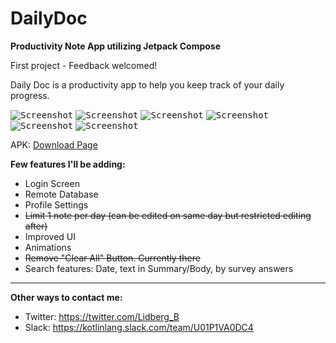 # DailyDoc
**Productivity Note App utilizing Jetpack Compose**


First project - Feedback welcomed! 

Daily Doc is a productivity app to help you keep track of your daily progress.

<kbd>![Screenshot](screenshots/EmptyListScreen.png)</kbd> <kbd>![Screenshot](screenshots/ListScreenWithDaily.png)</kbd>
<kbd>![Screenshot](screenshots/Survey.png)</kbd> <kbd>![Screenshot](screenshots/AddNoteBody.png)</kbd>
<kbd>![Screenshot](screenshots/ClearDialog.png)</kbd> <kbd>![Screenshot](screenshots/NoteDetailScreen.png)</kbd>

APK: [Download Page](https://drive.google.com/file/d/1QNgtfXcrYIcCSJWijaeHScoawmNUNh6e/view?usp=sharing)

**Few features I'll be adding:**
- Login Screen
- Remote Database
- Profile Settings
- ~~Limit 1 note per day (can be edited on same day but restricted editing after)~~
- Improved UI
- Animations
- ~~Remove "Clear All" Button. Currently there~~
- Search features: Date, text in Summary/Body, by survey answers
------------------------------------------
**Other ways to contact me:**
- Twitter: https://twitter.com/Lidberg_B
- Slack: https://kotlinlang.slack.com/team/U01P1VA0DC4
